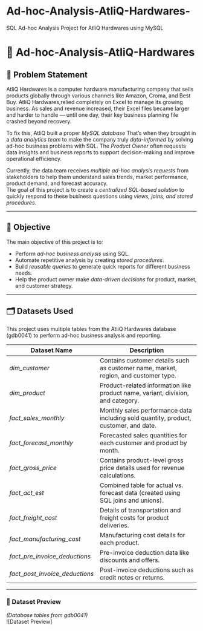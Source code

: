 # Ad-hoc-Analysis-AtliQ-Hardwares-
SQL Ad-hoc Analysis Project for AtliQ Hardwares using MySQL


# 💼 Ad-hoc-Analysis-AtliQ-Hardwares

## 🧠 Problem Statement  
AtliQ Hardwares is a computer hardware manufacturing company that sells products globally through various channels like Amazon, Croma, and Best Buy.
AtliQ Hardwares,relied completely on Excel to manage its growing business. 
As sales and revenue increased, their Excel files became larger and harder to handle — until one day, their key business planning file crashed beyond recovery.  

To fix this, AtliQ built a proper *MySQL database*
That’s when they brought in a *data analytics team* to make the company truly *data-informed* by solving ad-hoc business problems with SQL.
The *Product Owner* often requests data insights and business reports to support decision-making and improve operational efficiency.  

Currently, the data team receives *multiple ad-hoc analysis requests* from stakeholders to help them understand sales trends, market performance, product demand, and forecast accuracy.  
The goal of this project is to create a *centralized SQL-based solution* to quickly respond to these business questions using *views, joins, and stored procedures*.

---

## 🎯 Objective  
The main objective of this project is to:
- Perform *ad-hoc business analysis* using SQL.  
- Automate repetitive analysis by creating *stored procedures*.  
- Build *reusable queries* to generate quick reports for different business needs.  
- Help the product owner make *data-driven decisions* for product, market, and customer strategy.

---

## 🗂 Datasets Used  

This project uses multiple tables from the AtliQ Hardwares database (gdb0041) to perform ad-hoc business analysis and reporting.

| Dataset Name | Description |
|---------------|-------------|
| *dim_customer* | Contains customer details such as customer name, market, region, and customer type. |
| *dim_product* | Product-related information like product name, variant, division, and category. |
| *fact_sales_monthly* | Monthly sales performance data including sold quantity, product, customer, and date. |
| *fact_forecast_monthly* | Forecasted sales quantities for each customer and product by month. |
| *fact_gross_price* | Contains product-level gross price details used for revenue calculations. |
| *fact_act_est* | Combined table for actual vs. forecast data (created using SQL joins and unions). |
| *fact_freight_cost* | Details of transportation and freight costs for product deliveries. |
| *fact_manufacturing_cost* | Manufacturing cost details for each product. |
| *fact_pre_invoice_deductions* | Pre-invoice deduction data like discounts and offers. |
| *fact_post_invoice_deductions* | Post-invoice deductions such as credit notes or returns. |

---

### 📸 Dataset Preview  

*(Database tables from gdb0041)*  
![Dataset Preview]

